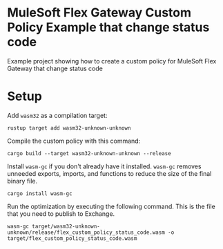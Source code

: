 # MuleSoft Flex Gateway Custom Policy Example that change status code
Example project showing how to create a custom policy for MuleSoft Flex Gateway that change status code


# Setup

Add `wasm32` as a compilation target:
```
rustup target add wasm32-unknown-unknown
```

Compile the custom policy with this command:
```
cargo build --target wasm32-unknown-unknown --release
```

Install `wasm-gc` if you don't already have it installed. `wasm-gc` removes unneeded exports, imports, and functions to reduce the size of the final binary file.
```
cargo install wasm-gc
```

Run the optimization by executing the following command. This is the file that you need to publish to Exchange.
```
wasm-gc target/wasm32-unknown-unknown/release/flex_custom_policy_status_code.wasm -o target/flex_custom_policy_status_code.wasm
```

